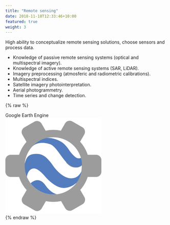 ```yaml
---
title: "Remote sensing"
date: 2018-11-18T12:33:46+10:00
featured: true
weight: 3
---
```


High ability to conceptualize remote sensing solutions, choose sensors and process data.

- Knowledge of passive remote sensing systems (optical and multispectral imagery).
- Knowledge of active remote sensing systems (SAR, LiDAR).
- Imagery preprocessing (atmosferic and radiometric calibrations).
- Multispectral indices.
- Satellite imagery photointerpretation.
- Aerial photogrammetry. 
- Time series and change detection.


{% raw %}
<div class="software-card">
	<div class="tag">Google Earth Engine
	<div class="software-image">
		<img class="img-fluid mb-2" alt="Earth Engine" src="/images/earth_engine.svg">
	</div>
	</div>
	
</div>
{% endraw %}
